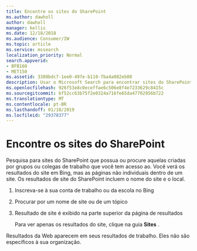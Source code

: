 ```yaml
---
title: Encontre os sites do SharePoint
ms.author: dawholl
author: dawholl
manager: kellis
ms.date: 12/18/2018
ms.audience: Consumer/IW
ms.topic: article
ms.service: mssearch
localization_priority: Normal
search.appverid:
- BFB160
- MET150
ms.assetid: 3388bdc7-1ee0-497e-b110-fba4a082eb08
description: Usar o Microsoft Search para encontrar sites do SharePoint e os detalhes que você verá
ms.openlocfilehash: 926f53e8c0eceffae6c506e8f4e7233629c8415c
ms.sourcegitcommit: bf52cc63b75f2e0324a716fe65da47702956b722
ms.translationtype: MT
ms.contentlocale: pt-BR
ms.lasthandoff: 01/18/2019
ms.locfileid: "29378377"
---
```

# <a name="find-sharepoint-sites"></a>Encontre os sites do SharePoint

Pesquisa para sites do SharePoint que possua ou procure aquelas criadas por grupos ou colegas de trabalho que você tem acesso ao. Você verá os resultados do site em Bing, mas as páginas não individuais dentro de um site. Os resultados de site do SharePoint incluem o nome do site e o local.
  
1. Inscreva-se à sua conta de trabalho ou da escola no Bing
    
2. Procurar por um nome de site ou de um tópico
    
3. Resultado de site é exibido na parte superior da página de resultados
    
    Para ver apenas os resultados do site, clique na guia **Sites** . 
    
Resultados da Web aparecem em seus resultados de trabalho. Eles não são específicos à sua organização.

  

